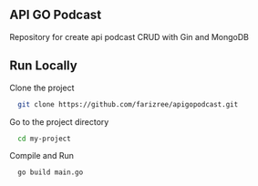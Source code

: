 ## API GO Podcast

Repository for create api podcast CRUD with Gin and MongoDB

## Run Locally

Clone the project

```bash
  git clone https://github.com/farizree/apigopodcast.git
```

Go to the project directory

```bash
  cd my-project
```

Compile and Run

```bash
  go build main.go
```
